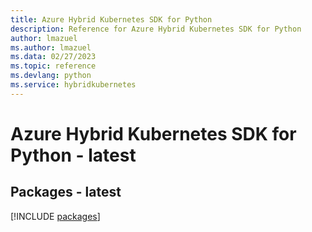 ```yaml
---
title: Azure Hybrid Kubernetes SDK for Python
description: Reference for Azure Hybrid Kubernetes SDK for Python
author: lmazuel
ms.author: lmazuel
ms.data: 02/27/2023
ms.topic: reference
ms.devlang: python
ms.service: hybridkubernetes
---
```

# Azure Hybrid Kubernetes SDK for Python - latest
## Packages - latest
[!INCLUDE [packages](hybrid-kubernetes-index.md)]